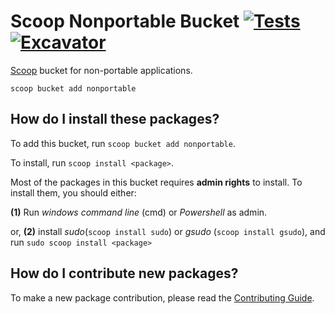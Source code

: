 # Scoop Nonportable Bucket [![Tests](https://github.com/ScoopInstaller/Nonportable/actions/workflows/ci.yml/badge.svg)](https://github.com/ScoopInstaller/Nonportable/actions/workflows/ci.yml) [![Excavator](https://github.com/ScoopInstaller/Nonportable/actions/workflows/excavator.yml/badge.svg)](https://github.com/ScoopInstaller/Nonportable/actions/workflows/excavator.yml)

[Scoop](https://scoop.sh/) bucket for non-portable applications.

```
scoop bucket add nonportable
```

How do I install these packages?
---------------------------------

To add this bucket, run `scoop bucket add nonportable`.

To install, run `scoop install <package>`.

Most of the packages in this bucket requires **admin rights** to install. To install them, you should either:

**(1)** Run *windows command line* (cmd) or *Powershell* as admin.

or, **(2)** install *sudo*(`scoop install sudo`) or *gsudo* (`scoop install gsudo`), and run `sudo scoop install <package>`


How do I contribute new packages?
----------------------------------

To make a new package contribution, please read the [Contributing Guide](https://github.com/ScoopInstaller/.github/blob/main/.github/CONTRIBUTING.md).
